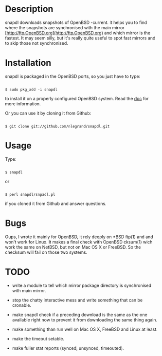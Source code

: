 Description
===========

snapdl downloads snapshots of OpenBSD -current. It helps you to find
where the snapshots are synchronised with the main mirror
[http://ftp.OpenBSD.org](http://ftp.OpenBSD.org) and which mirror is
the fastest. It may seem silly, but it's really quite useful to spot
fast mirrors and to skip those not synchronised.

Installation
============

snapdl is packaged in the OpenBSD ports, so you just have to type:

<code>
$ sudo pkg_add -i snapdl
</code>

to install it on a properly configured OpenBSD system. Read the
[doc](http://www.openbsd.org/faq/faq15.html#Easy) for more
information.

Or you can use it by cloning it from Github:

<code>
$ git clone git://github.com/nlegrand/snapdl.git
</code>

Usage
=====

Type:

<code>
$ snapdl
</code>

or

<code>
$ perl snapdl/snpadl.pl
</code>

if you cloned it from Github and answer questions.

Bugs
====

Oups, I wrote it mainly for OpenBSD, it rely deeply on *BSD ftp(1) and
and won't work for Linux. It makes a final check with OpenBSD cksum(1)
wich work the same on NetBSD, but not on Mac OS X or FreeBSD. So the
checksum will fail on those two systems.

TODO
=====

* write a module to tell which mirror package directory is
  synchronised with main mirror.

* stop the chatty interactive mess and write something that can be
  cronable.

* make snapdl check if a preceding download is the same as the one
  available right now to prevent it from downloading the same thing
  again.

* make something than run well on Mac OS X, FreeBSD and Linux at
  least.

* make the timeout setable.

* make fuller stat reports (synced, unsynced, timeouted).